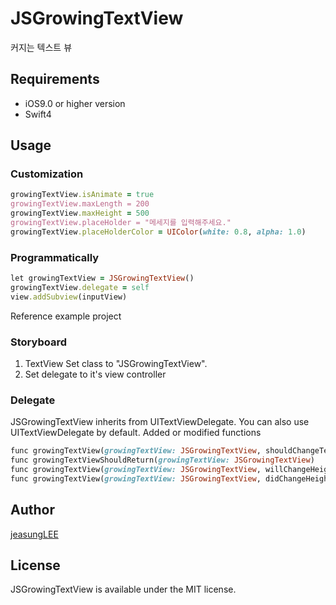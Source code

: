 # JSGrowingTextView
커지는 텍스트 뷰
## Requirements
* iOS9.0 or higher version
* Swift4
## Usage
### Customization
```ruby
growingTextView.isAnimate = true                                               //에니메이션 사용여부
growingTextView.maxLength = 200                                                //최대 글자수
growingTextView.maxHeight = 500                                                //최대 높이 제한
growingTextView.placeHolder = "메세지를 입력해주세요."                               //플레이스홀더
growingTextView.placeHolderColor = UIColor(white: 0.8, alpha: 1.0)             //플레이스홀더 색상
```
### Programmatically
```ruby
let growingTextView = JSGrowingTextView()
growingTextView.delegate = self
view.addSubview(inputView)
```

Reference example project
        
### Storyboard
1. TextView Set class to "JSGrowingTextView".
2. Set delegate to it's view controller

### Delegate
JSGrowingTextView inherits from UITextViewDelegate.
You can also use UITextViewDelegate by default.
Added or modified functions
```ruby
func growingTextView(growingTextView: JSGrowingTextView, shouldChangeTextInRange range:NSRange, replacementText text:String) -> Bool
func growingTextViewShouldReturn(growingTextView: JSGrowingTextView) 
func growingTextView(growingTextView: JSGrowingTextView, willChangeHeight height:CGFloat)
func growingTextView(growingTextView: JSGrowingTextView, didChangeHeight height:CGFloat)
```

## Author
[jeasungLEE](https://github.com/jeasungLEE)

## License
JSGrowingTextView is available under the MIT license.
